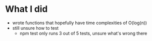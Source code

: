 # What I did
- wrote functions that hopefully have time complexities of O(log(n))
- still unsure how to test
  - npm test only runs 3 out of 5 tests, unsure what's wrong there